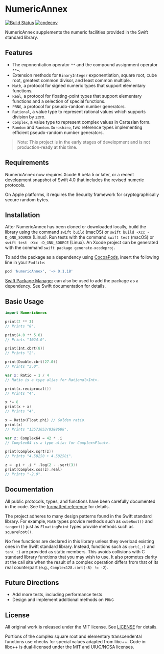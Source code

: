 # NumericAnnex

[![Build Status](https://travis-ci.org/xwu/NumericAnnex.svg?branch=master)](https://travis-ci.org/xwu/NumericAnnex)
[![codecov](https://codecov.io/gh/xwu/NumericAnnex/branch/master/graph/badge.svg)](https://codecov.io/gh/xwu/NumericAnnex)

NumericAnnex supplements the numeric facilities provided in the Swift standard
library.


## Features

- The exponentiation operator `**` and the compound assignment operator `**=`.
- Extension methods for `BinaryInteger` exponentiation, square root, cube root,
  greatest common divisor, and least common multiple.
- `Math`, a protocol for signed numeric types that support elementary functions.
- `Real`, a protocol for floating-point types that support elementary functions
  and a selection of special functions.
- `PRNG`, a protocol for pseudo-random number generators.
- `Rational`, a value type to represent rational values which supports division
  by zero.
- `Complex`, a value type to represent complex values in Cartesian form.
- `Random` and `Random.Xoroshiro`, two reference types implementing efficient
  pseudo-random number generators.

> Note: This project is in the early stages of development and is not
> production-ready at this time.


## Requirements

NumericAnnex now requires Xcode 9 beta 5 or later, or a recent development
snapshot of Swift 4.0 that includes the revised numeric protocols.

On Apple platforms, it requires the Security framework for cryptographically
secure random bytes.


## Installation

After NumericAnnex has been cloned or downloaded locally, build the library
using the command `swift build` (macOS) or `swift build -Xcc -D_GNU_SOURCE`
(Linux). Run tests with the command `swift test` (macOS) or
`swift test -Xcc -D_GNU_SOURCE` (Linux). An Xcode project can be generated with
the command `swift package generate-xcodeproj`.

To add the package as a dependency using [CocoaPods](https://cocoapods.org),
insert the following line in your `Podfile`:

```ruby
pod 'NumericAnnex', '~> 0.1.18'
```

[Swift Package Manager](https://swift.org/package-manager/) can also be used to
add the package as a dependency. See Swift documentation for details.


## Basic Usage

```swift
import NumericAnnex

print(2 ** 3)
// Prints "8".

print(4.0 ** 5.0)
// Prints "1024.0".

print(Int.cbrt(8))
// Prints "2".

print(Double.cbrt(27.0))
// Prints "3.0".

var x: Ratio = 1 / 4
// Ratio is a type alias for Rational<Int>.

print(x.reciprocal())
// Prints "4".

x *= 8
print(x + x)
// Prints "4".

x = Ratio(Float.phi) // Golden ratio.
print(x)
// Prints "13573053/8388608".

var z: Complex64 = 42 * .i
// Complex64 is a type alias for Complex<Float>.

print(Complex.sqrt(z))
// Prints "4.58258 + 4.58258i".

z = .pi + .i * .log(2 - .sqrt(3))
print(Complex.cos(z).real)
// Prints "-2.0".
```


## Documentation

All public protocols, types, and functions have been carefully documented in the
code. See the [formatted reference](https://xwu.github.io/NumericAnnex/) for
details.

The project adheres to many design patterns found in the Swift standard library.
For example, `Math` types provide methods such as `cubeRoot()` and `tangent()`
just as `FloatingPoint` types provide methods such as `squareRoot()`.

No free functions are declared in this library unless they overload existing
ones in the Swift standard library. Instead, functions such as `cbrt(_:)` and
`tan(_:)` are provided as static members. This avoids collisions with C standard
library functions that you may wish to use. It also promotes clarity at the call
site when the result of a complex operation differs from that of its real
counterpart (e.g., `Complex128.cbrt(-8) != -2`).


## Future Directions

- Add more tests, including performance tests
- Design and implement additional methods on `PRNG`


## License

All original work is released under the MIT license. See
[LICENSE](https://github.com/xwu/NumericAnnex/blob/master/LICENSE) for details.

Portions of the complex square root and elementary transcendental functions use
checks for special values adapted from libc++. Code in libc++ is dual-licensed
under the MIT and UIUC/NCSA licenses.
